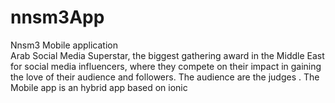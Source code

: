 # nnsm3App
Nnsm3 Mobile application  
Arab Social Media Superstar, the biggest gathering award in the Middle East for social media influencers, where they compete on their impact in gaining the love of their audience and followers. The audience are the judges . The Mobile app is an hybrid app based on ionic 
